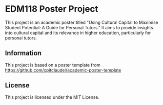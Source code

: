 # EDM118 Poster Project

This project is an academic poster titled "Using Cultural Capital to Maximise
Student Potential: A Guide for Personal Tutors." It aims to provide insights
into cultural capital and its relevance in higher education, particularly for
personal tutors.

## Information

This project is based on a poster template from
https://github.com/cpitclaudel/academic-poster-template

## License

This project is licensed under the MIT License.
